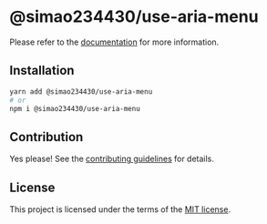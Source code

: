 # @simao234430/use-aria-menu



Please refer to the [documentation](https://YooUI.org/docs/components/use-aria-menu) for more information.

## Installation

```sh
yarn add @simao234430/use-aria-menu
# or
npm i @simao234430/use-aria-menu
```

## Contribution

Yes please! See the
[contributing guidelines](https://github.com/xiaosimao123/yooui/blob/master/CONTRIBUTING.md)
for details.

## License

This project is licensed under the terms of the
[MIT license](https://github.com/xiaosimao123/yooui/blob/master/LICENSE).
